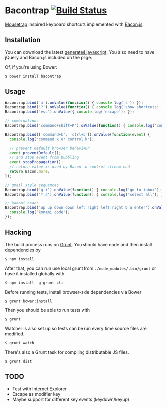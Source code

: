 # Bacontrap [![Build Status](https://travis-ci.org/lautis/bacontrap.png?branch=master)](https://travis-ci.org/lautis/bacontrap)

[Mousetrap](https://github.com/ccampbell/mousetrap) inspired keyboard
shortcuts implemented with [Bacon.js](https://github.com/raimohanska/bacon.js).


## Installation

You can download the latest [generated
javascript](https://github.com/lautis/bacontrap/raw/master/bacontrap.js). You 
also need to have jQuery and Bacon.js included on the page.

Of, if you're using Bower:

    $ bower install bacontrap

## Usage

```javascript
Bacontrap.bind('4').onValue(function() { console.log('4'); });
Bacontrap.bind('?').onValue(function() { console.log('show shortcuts!'); });
Bacontrap.bind('esc').onValue({ console.log('escape'); });

// combinations
Bacontrap.bind('command+shift+K').onValue(function() { console.log('command shift k'); });

Bacontrap.bind(['command+k', 'ctrl+k']).onValue(function(event) {
  console.log('command k or control k');

  // prevent default browser behaviour
  event.preventDefault();
  // and stop event from bubbling
  event.stopPropagation();
  // return value is used by Bacon to control stream end
  return Bacon.more;
});

// gmail style sequences
Bacontrap.bind('g i').onValue(function() { console.log('go to inbox'); });
Bacontrap.bind('* a').onValue(function() { console.log('select all'); });

// konami code!
Bacontrap.bind('up up down down left right left right b a enter').onValue(function() {
  console.log('konami code');
});
```

## Hacking

The build process runs on [Grunt](http://gruntjs.com). You should have node
and then install dependencies by

    $ npm install

After that, you can run use local grunt from `./node_modules/.bin/grunt` or
have it installed globally with

    $ npm install -g grunt-cli

Before running tests, install browser-side dependencies via Bower

    $ grunt bower:install

Then you should be able to run tests with

    $ grunt

Watcher is also set up so tests can be run every time source files are
modified.

    $ grunt watch

There's also a Grunt task for compiling distributable JS files.

    $ grunt dist

## TODO

* Test with Internet Explorer
* Escape as modifier key
* Maybe support for different key events (keydown/keyup)
